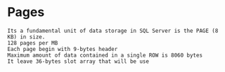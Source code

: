 # Pages
    Its a fundamental unit of data storage in SQL Server is the PAGE (8 KB) in size.
    128 pages per MB
    Each page begin with 9-bytes header
    Maximum amount of data contained in a single ROW is 8060 bytes 
    It leave 36-bytes slot array that will be use 
